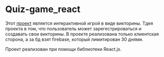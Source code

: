 # Quiz-game_react

Этот [проект](https://kombojiec.github.io/Quiz-game_react/) является интерактивной игрой в виде викторины.
Тдея проекта в том, что пользователь может зарегестрироваться и создавать свои викторины. В проекте реализована только клиентская сторона, а за бд взят firebase, который лимитирован 30 днями.

Проект реализован при помощи библиотеки React.js.
